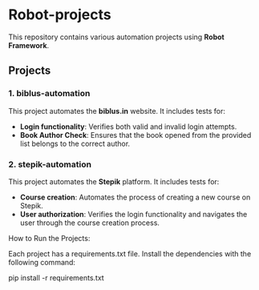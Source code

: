 # Robot-projects

This repository contains various automation projects using **Robot Framework**.

## Projects

### 1. biblus-automation
This project automates the **biblus.in** website. It includes tests for:
- **Login functionality**: Verifies both valid and invalid login attempts.
- **Book Author Check**: Ensures that the book opened from the provided list belongs to the correct author.

### 2. stepik-automation
This project automates the **Stepik** platform. It includes tests for:
- **Course creation**: Automates the process of creating a new course on Stepik.
- **User authorization**: Verifies the login functionality and navigates the user through the course creation process.


How to Run the Projects:

Each project has a requirements.txt file. Install the dependencies with the following command:

pip install -r requirements.txt
